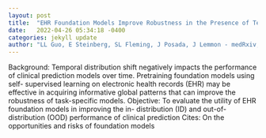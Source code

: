```yaml
---
layout: post
title:  "EHR Foundation Models Improve Robustness in the Presence of Temporal Distribution Shift"
date:   2022-04-26 05:34:18 -0400
categories: jekyll update
author: "LL Guo, E Steinberg, SL Fleming, J Posada, J Lemmon - medRxiv, 2022"
---
```

Background: Temporal distribution shift negatively impacts the performance of clinical prediction models over time. Pretraining foundation models using self- supervised learning on electronic health records (EHR) may be effective in acquiring informative global patterns that can improve the robustness of task-specific models. Objective: To evaluate the utility of EHR foundation models in improving the in- distribution (ID) and out-of-distribution (OOD) performance of clinical prediction Cites: On the opportunities and risks of foundation models